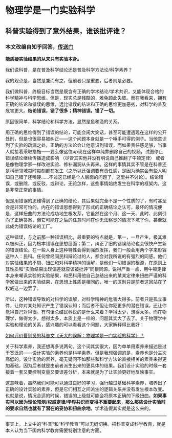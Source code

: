 # 物理学是一门实验科学

## 科普实验得到了意外结果，谁该批评谁？

### 本文改编自知乎回答，[传送门](https://www.zhihu.com/question/389340903/answer/1188254283)

<strong>能质疑实验结果的从来只有实验本身。</strong>

我们说科普，是在普及科学结论还是普及科学方法论/科学素养？

我的观点是，当然是兼而有之，但前者只是重要，后者则是必要。

我们做科普，终极目标当然是既含有正确的学术结论/学术共识，又能体现合格的科学精神与科学思维。但是，现实总是残酷的，难免顾此失彼。而在我看来，拥有正确的结论和错误的思维，远比错误的结论和正确的思维更加恶劣，对科学的普及危害更大。<strong>结论错误，错了很多；精神错误，错了一切。</strong>

原因很简单，科学结论和科学方法，显然是鱼和渔的关系。

用正确的思维得到了错误的结论，可能会闹大笑话，甚至可能遭遇现在这样的公开处刑，但是也很容易被纠正——这个问题本身就是一个唾手可得的例子。当他意识到了实验的疏漏之处，正确的方法论会让他意识到错误，而如果责任感足够，当事人就接着采取措施——要么像这位up现在这样单纯靠删除自己的视频，试图停止错误结论继续传播造成影响 （尽管其实他并没有明说自己推翻了牛顿定律） 或者是像物理学家一样改进实验、修补漏洞从头再来。这样的事情其实不管是在科普还是科研领域每时每刻都在发生（之所以还强调要有责任感，是因为确实会有些人明知自己错了还嘴硬......不过这已经是个人层面的问题了，这里并不讨论）。结论错误，或删除，或反驳，或辩论，无论怎样，这些事情始终发生在科学的框架内，这是非常正常的事情。

但是用错误的思维得到了正确的结论，其后果就完全不是一个性质的了，有时甚至会是非常可怕的。内在的错误思想得到了形式的正确结论之认可，最坏的情况便是，这样扭曲的方法论成功地生根发芽，它虽然在这个月、这一天、此时、此刻引向了正确答案，但它可能在之后的任意时间在你无法察觉的情况下坑了你，甚至就此成为错误结论的工厂。

这种错误，与之前那一种错误相比，最重要的特点就是，第一，一旦产生，极其难以被纠正，因为根本错误在思想层面；第二，纠正了旧的错误结论也会很快产生新的错误结论。在一些人身上这种特性会得到强烈发挥，我们一般会用两个字来形容这种人：民科。任何曾经同民科辩论过的人，都会对我所说的有强烈的同感。他们对实验结果的不屑、扭曲和对科学精神的误解，是他们一切错误的根源，在原则上其性质和“实验结果出现偏差就应该被批评”同根同源。说得严重一点，用牛顿定律本身来嘲讽实验的实验结果，和民科用他自己总结出来的某某定律来扭曲严谨的科学家做出来的实验结果，在思想上性质是相同的，唯一的区别只是前者这回站在了权威这一边罢了。

所以，这种错误导致的对科学的误解，对科学精神的危害大得多。前者只是孤立事件，让你对某处知识产生了错误认知；而后者不但让你犯更多的潜在错误，还让你觉得自己对得很。有句话总结民科说的是什么来着？学得太少，想得太多。而在物理学，做得太少，想得太多，本质上是一样的，问题其实大了去了。关于物理学中实验和理论的关系，感兴趣的可以看看这个问题，大家解释得比我好：

[如何评价曹则贤的科普文《天大的误解：物理学是一门实验的科学》？](https://www.zhihu.com/question/51045772)

关于科学素养，我还想再多说两句。这个词其实很大，因为单单用素养来描述是过于宽泛的——设计实验的素养也是科学素养。但是我想强调的是，素养也是分主次高低的。设计实验的素养，毫无疑问不如那些和科学方法论直接相关的素养来得更加基础，因为后者就是由前者派生出来的更具体的结果。我们设计实验的时候一套接着一套又要控制变量又要误差分析，本来就是为了让实验更好地反映事实。

这意味着，虽然我们可能可以通过良好的学习，强行越过基础科学素养，培养出了正确的设计实验的素养，但是它们相互之间派生的逻辑关系并没有发生根本改变。也就是说，情况合适的时候，错误的上级就可能会将原本正确的下级扭曲。<strong>如果事实可以因为理论预测/权威定律/学界共识而变得不重要起来，那么那些设计实验时的要求自然也就有了潜在的妥协和扭曲余地</strong>，学术造假其实就是这么来的。

<hr>

事实上，上文中的“科普”和“科学教育”可以无缝切换。把科普变成科学教育，就是本人认为当下国内科学教育需要特别注意的方面。